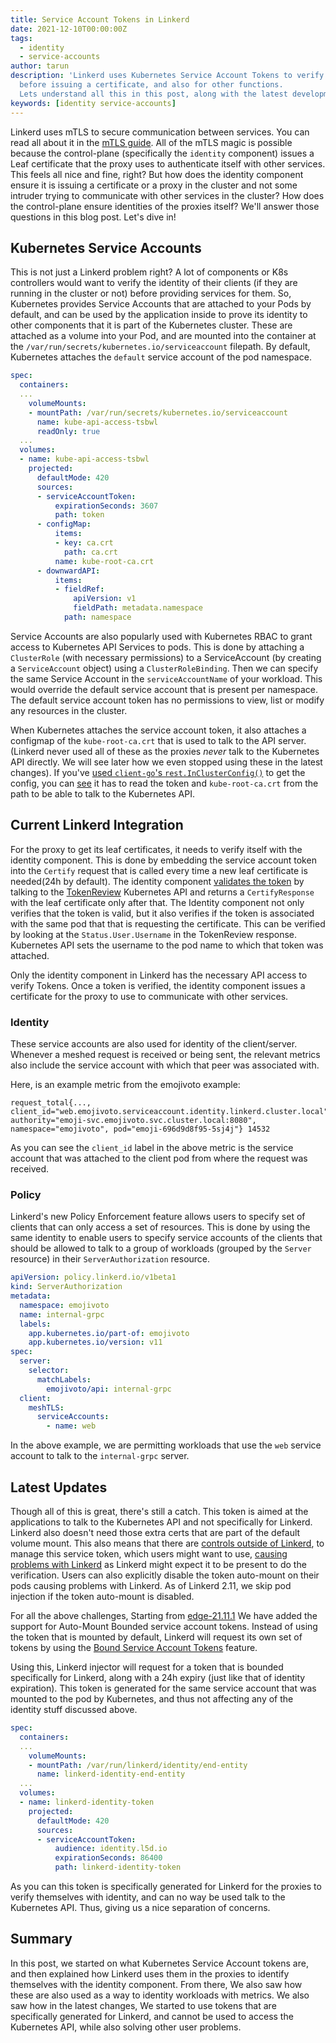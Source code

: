 ```yaml
---
title: Service Account Tokens in Linkerd
date: 2021-12-10T00:00:00Z
tags:
  - identity
  - service-accounts
author: tarun
description: 'Linkerd uses Kubernetes Service Account Tokens to verify the proxy
  before issuing a certificate, and also for other functions.
  Lets understand all this in this post, along with the latest developments. '
keywords: [identity service-accounts]
---
```


Linkerd uses mTLS to secure communication between services. You can read
all about it in the [mTLS guide](https://buoyant.io/mtls-guide/). All of
the mTLS magic is possible because the control-plane (specifically the
`identity` component) issues a Leaf certificate that the proxy uses
to authenticate itself with other services. This feels all nice and fine,
right? But how does the identity component ensure it is issuing a certificate
or a proxy in the cluster and not some intruder trying to communicate with
other services in the cluster? How does the control-plane ensure identities of the
proxies itself? We'll answer those questions in this blog post. Let's dive in!

## Kubernetes Service Accounts

This is not just a Linkerd problem right? A lot of components or K8s controllers
would want to verify the identity  of their clients (if they are running
in the cluster or not) before providing services for them. So, Kubernetes provides
Service Accounts that are attached to your Pods by default, and can be used
by the application inside to prove its identity to other components that it is
part of the Kubernetes cluster. These are attached as a volume into your Pod,
and are mounted into the container at the `/var/run/secrets/kubernetes.io/serviceaccount`
filepath. By default, Kubernetes attaches the `default` service account of the pod
namespace.

```yaml
spec:
  containers:
  ...
    volumeMounts:
    - mountPath: /var/run/secrets/kubernetes.io/serviceaccount
      name: kube-api-access-tsbwl
      readOnly: true
  ...
  volumes:
  - name: kube-api-access-tsbwl
    projected:
      defaultMode: 420
      sources:
      - serviceAccountToken:
          expirationSeconds: 3607
          path: token
      - configMap:
          items:
          - key: ca.crt
            path: ca.crt
          name: kube-root-ca.crt
      - downwardAPI:
          items:
          - fieldRef:
              apiVersion: v1
              fieldPath: metadata.namespace
            path: namespace
```

Service Accounts are also popularly used with Kubernetes RBAC to grant access to
Kubernetes API Services to pods. This is done by attaching a `ClusterRole` (with
necessary permissions) to a ServiceAccount (by creating a `ServiceAccount` object)
using a `ClusterRoleBinding`. Then we can specify the same Service Account in the
`serviceAccountName` of your workload. This would override the default service
account that is present per namespace. The default service account token
has no permissions to view, list or modify any resources in the cluster.

When Kubernetes attaches the service account token, it also attaches a configmap
of the `kube-root-ca.crt` that is used to talk to the API server. (Linkerd never
used all of these as the proxies *never* talk to the Kubernetes API directly.
We will see later how we even stopped using these in the latest changes).
If you've [used `client-go`'s `rest.InClusterConfig()`](https://github.com/kubernetes/client-go/blob/master/examples/in-cluster-client-configuration/main.go#L42)
to get the config, you can [see](https://github.com/kubernetes/client-go/blob/master/rest/config.go#L514)
it has to read the token and `kube-root-ca.crt` from the path to be able to talk
to the Kubernetes API.

## Current Linkerd Integration

For the proxy to get its leaf certificates, it needs to verify itself with the identity
component. This is done by embedding the service account token into the `Certify`
request that is called every time a new leaf certificate is needed(24h by default).
The identity component [validates the token](https://github.com/linkerd/linkerd2/blob/main/controller/identity/validator.go#L51)
by talking to the [TokenReview](https://kubernetes.io/docs/reference/generated/kubernetes-api/v1.19/#tokenreview-v1-authentication-k8s-io)
Kubernetes API and returns a `CertifyResponse` with the leaf certificate only after
that. The Identity component not only verifies that the token is valid, but it also
verifies if the token is associated with the same pod that that is requesting the
certificate. This can be verified by looking at the `Status.User.Username` in the
TokenReview response. Kubernetes API sets the username to the pod name to which
that token was attached.

Only the identity component in Linkerd has the necessary API access to verify Tokens.
Once a token is verified, the identity component issues a certificate
for the proxy to use to communicate with other services.

### Identity

These service accounts are also used for identity of the client/server.
Whenever a meshed request is received or being sent, the relevant metrics
also include the service account with which that peer was associated with.

Here, is an example metric from the emojivoto example:

```promql
request_total{..., client_id="web.emojivoto.serviceaccount.identity.linkerd.cluster.local", authority="emoji-svc.emojivoto.svc.cluster.local:8080",  namespace="emojivoto", pod="emoji-696d9d8f95-5sj4j"} 14532
```

As you can see the `client_id` label in the above metric is the service account
that was attached to the client pod from where the request was received.

### Policy

Linkerd's new Policy Enforcement feature allows users to specify set of clients
that can only access a set of resources. This is done by using the same identity
to enable users to specify service accounts of the clients that should be allowed
to talk to a group of workloads (grouped by the `Server` resource) in
their `ServerAuthorization` resource.

```yaml
apiVersion: policy.linkerd.io/v1beta1
kind: ServerAuthorization
metadata:
  namespace: emojivoto
  name: internal-grpc
  labels:
    app.kubernetes.io/part-of: emojivoto
    app.kubernetes.io/version: v11
spec:
  server:
    selector:
      matchLabels:
        emojivoto/api: internal-grpc
  client:
    meshTLS:
      serviceAccounts:
        - name: web
```

In the above example, we are permitting workloads that use the `web` service account
to talk to the `internal-grpc` server.

## Latest Updates

Though all of this is great, there's still a catch. This token is aimed at the
applications to talk to the Kubernetes API and not specifically for Linkerd.
Linkerd also doesn't need those extra certs that are part of the default volume mount.
This also means that there are [controls outside of Linkerd](https://kubernetes.io/docs/tasks/configure-pod-container/configure-service-account/#use-the-default-service-account-to-access-the-api-server),
to manage this service token, which users might want to use,
[causing problems with Linkerd](https://github.com/linkerd/linkerd2/issues/3183)
as Linkerd might expect it to be present to do the verification. Users can
also explicitly disable the token auto-mount on their pods causing problems with
Linkerd. As of Linkerd 2.11, we skip pod injection if the token auto-mount is disabled.

For all the above challenges, Starting from [edge-21.11.1](https://github.com/linkerd/linkerd2/releases/tag/edge-21.11.1)
We have added the support for Auto-Mount Bounded service account tokens. Instead
of using the token that is mounted by default, Linkerd will request its own set
of tokens by using the [Bound Service Account Tokens](https://github.com/kubernetes/enhancements/tree/master/keps/sig-auth/1205-bound-service-account-tokens)
feature.

Using this, Linkerd injector will request for a token that is bounded specifically
for Linkerd, along with a 24h expiry (just like that of identity expiration). This
token is generated for the same service account that was mounted to the pod by
Kubernetes, and thus not affecting any of the identity stuff discussed above.

```yaml
spec:
  containers:
  ...
    volumeMounts:
    - mountPath: /var/run/linkerd/identity/end-entity
      name: linkerd-identity-end-entity
  ...
  volumes:
  - name: linkerd-identity-token
    projected:
      defaultMode: 420
      sources:
      - serviceAccountToken:
          audience: identity.l5d.io
          expirationSeconds: 86400
          path: linkerd-identity-token
```

As you can this token is specifically generated for Linkerd for the proxies
to verify themselves with identity, and can no way be used talk to the
Kubernetes API. Thus, giving us a nice separation of concerns.

## Summary

In this post, we started on what Kubernetes Service Account tokens are, and then
explained how Linkerd uses them in the proxies to identify themselves with the
identity component. From there, We also saw how these are also used as a way to
identity workloads with metrics. We also saw how in the latest changes, We
started to use tokens that are specifically generated for Linkerd, and cannot
be used to access the Kubernetes API, while also solving other user problems.
